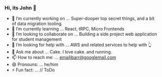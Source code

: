 ### Hi, its John 👋


- 🔭 I’m currently working on ... Super-dooper top secret things, and a bit of data migration tooling. 
- 🌱 I’m currently learning ... React, tRPC, Micro Frontends
- 👯 I’m looking to collaborate on ... Building a side project web application for student management
- 🤔 I’m looking for help with ... AWS and related services to help with 👆 
- 💬 Ask me about ... Cake. I love cake. and running.
- 📫 How to reach me: ... emailjbarr@googlemail.com
- 😄 Pronouns: ... he/him
- ⚡ Fun fact: ... // ToDo

